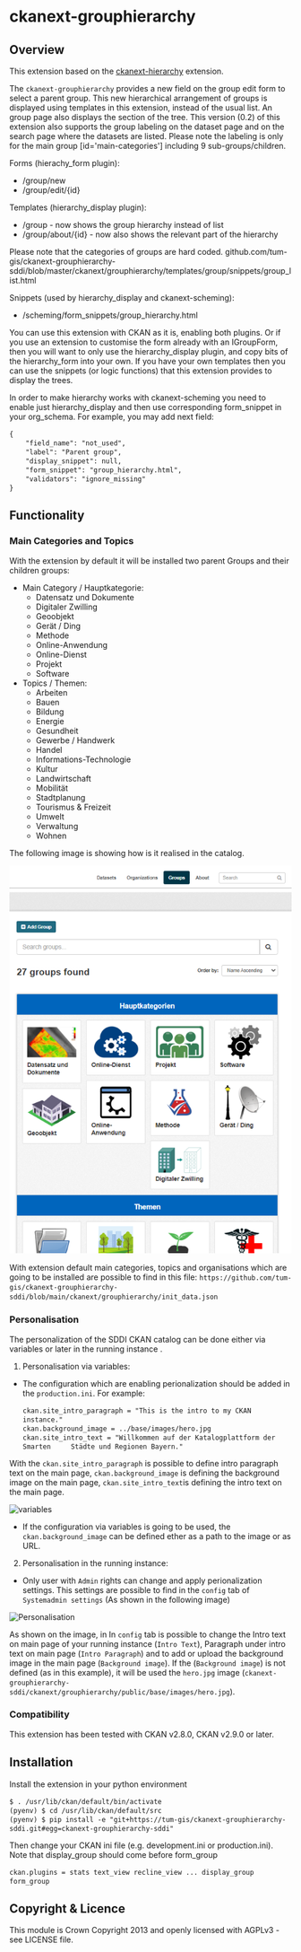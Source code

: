 # ckanext-grouphierarchy
## Overview
This extension based on the [ckanext-hierarchy](https://github.com/ckan/ckanext-hierarchy) extension.


The `ckanext-grouphierarchy` provides a new field on the group edit form to select a parent group. This new hierarchical arrangement of groups is displayed
using templates in this extension, instead of the usual list. An group
page also displays the section of the tree.
This version (0.2) of this extension also supports the group labeling on the dataset page and on the search page where the datasets are listed. Please note the labeling is only for the main group [id='main-categories'] including 9 sub-groups/children. 

Forms (hierachy_form plugin):
* /group/new
* /group/edit/{id}

Templates (hierarchy_display plugin):
* /group - now shows the group hierarchy instead of list
* /group/about/{id} - now also shows the relevant part of the hierarchy

Please note that the categories of groups are hard coded.
github.com/tum-gis/ckanext-grouphierarchy-sddi/blob/master/ckanext/grouphierarchy/templates/group/snippets/group_list.html


Snippets (used by hierarchy_display and ckanext-scheming):
* /scheming/form_snippets/group_hierarchy.html

You can use this extension with CKAN as it is, enabling both plugins. Or if you
use an extension to customise the form already with an IGroupForm, then you
will want to only use the hierarchy_display plugin, and copy bits of the
hierarchy_form into your own. If you have your own templates then you can use
the snippets (or logic functions) that this extension provides to display the
trees.

In order to make hierarchy works with ckanext-scheming you need to enable just
hierarchy_display and then use corresponding form_snippet in your org_schema.
For example, you may add next field:
```
{
    "field_name": "not_used",
    "label": "Parent group",
    "display_snippet": null,
    "form_snippet": "group_hierarchy.html",
    "validators": "ignore_missing"
}
```

## Functionality

### Main Categories and Topics
With the extension by default it will be installed two parent Groups and their children groups:
* Main Category / Hauptkategorie:
  * Datensatz und Dokumente
  * Digitaler Zwilling
  * Geoobjekt
  * Gerät / Ding
  * Methode
  * Online-Anwendung
  * Online-Dienst
  * Projekt
  * Software
* Topics / Themen:
  * Arbeiten
  * Bauen
  * Bildung
  * Energie
  * Gesundheit
  * Gewerbe / Handwerk
  * Handel
  * Informations-Technologie
  * Kultur
  * Landwirtschaft
  * Mobilität
  * Stadtplanung
  * Tourismus & Freizeit
  * Umwelt
  * Verwaltung
  * Wohnen

The following image is showing how is it realised in the catalog.

![Alt text](categorie-1.png)

With extension default main categories, topics and organisations which are going to be installed are possible to find in this file: 
`https://github.com/tum-gis/ckanext-grouphierarchy-sddi/blob/main/ckanext/grouphierarchy/init_data.json`

### Personalisation

The personalization of the SDDI CKAN catalog can be done either via variables or later in the running instance .
1. Personalisation via variables:
- The configuration which are enabling perionalization should be added in the `production.ini`. For example:
    ```
    ckan.site_intro_paragraph = "This is the intro to my CKAN instance."
    ckan.background_image = ../base/images/hero.jpg 
    ckan.site_intro_text = "Willkommen auf der Katalogplattform der Smarten     Städte und Regionen Bayern."
With the `ckan.site_intro_paragraph` is possible to define intro paragraph text on the main page, `ckan.background_image` is defining the background image on the main page, `ckan.site_intro_text`is defining the intro text on the main page.

![variables](https://github.com/tum-gis/ckanext-grouphierarchy-sddi/assets/93824048/4c309aa3-dd0d-4bdd-9b86-bf80ca916ce1)

- If the configuration via variables is going to be used, the `ckan.background_image` can be defined ether as a path to the image or as URL.

2. Personalisation in the running instance:
- Only user with `Admin` rights can change and apply perionalization settings.
This settings are possible to find in the `config` tab of `Systemadmin settings` (As shown in the following image)

![Personalisation](https://github.com/tum-gis/ckanext-grouphierarchy-sddi/assets/93824048/1df24bd5-a66d-4fd7-8195-6abcf0cf98d7)

As shown on the image, in In `config` tab is possible to change the Intro text on main page of your running instance (`Intro Text`), Paragraph under intro text on main page (`Intro Paragraph`) and to add or upload the background image in the main page (`Background image`).
If the (`Background image`) is not defined (as in this example), it will be used the `hero.jpg` image (`ckanext-grouphierarchy-sddi/ckanext/grouphierarchy/public/base/images/hero.jpg`).

### Compatibility

This extension has been tested with CKAN v2.8.0, CKAN v2.9.0 or later.

## Installation

Install the extension in your python environment
```
$ . /usr/lib/ckan/default/bin/activate
(pyenv) $ cd /usr/lib/ckan/default/src
(pyenv) $ pip install -e "git+https://tum-gis/ckanext-grouphierarchy-sddi.git#egg=ckanext-grouphierarchy-sddi"
```
Then change your CKAN ini file (e.g. development.ini or production.ini).  Note that display_group
should come before form_group
```
ckan.plugins = stats text_view recline_view ... display_group form_group
```

## Copyright & Licence

This module is Crown Copyright 2013 and openly licensed with AGPLv3 - see LICENSE file.
